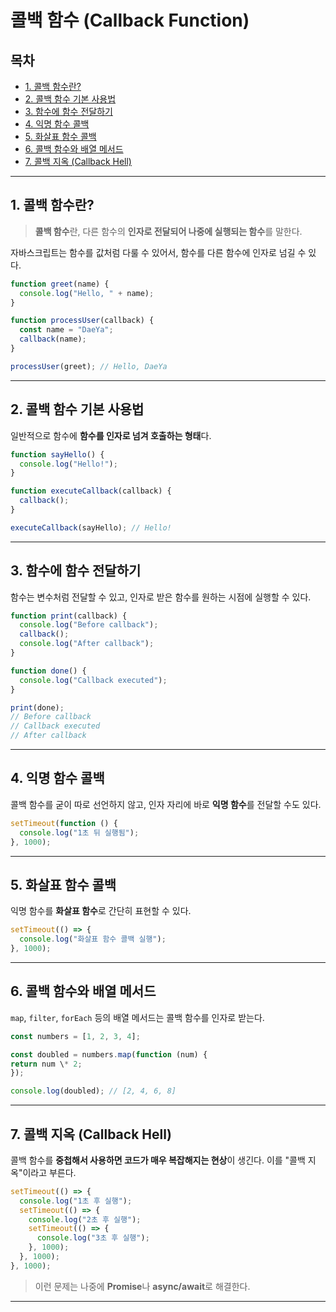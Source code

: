 # 콜백 함수 (Callback Function)

## 목차

- [1. 콜백 함수란?](#1-콜백-함수란)
- [2. 콜백 함수 기본 사용법](#2-콜백-함수-기본-사용법)
- [3. 함수에 함수 전달하기](#3-함수에-함수-전달하기)
- [4. 익명 함수 콜백](#4-익명-함수-콜백)
- [5. 화살표 함수 콜백](#5-화살표-함수-콜백)
- [6. 콜백 함수와 배열 메서드](#6-콜백-함수와-배열-메서드)
- [7. 콜백 지옥 (Callback Hell)](#7-콜백-지옥-callback-hell)

---

## 1. 콜백 함수란?

> **콜백 함수**란, 다른 함수의 **인자로 전달되어 나중에 실행되는 함수**를 말한다.

자바스크립트는 함수를 값처럼 다룰 수 있어서, 함수를 다른 함수에 인자로 넘길 수 있다.

```js
function greet(name) {
  console.log("Hello, " + name);
}

function processUser(callback) {
  const name = "DaeYa";
  callback(name);
}

processUser(greet); // Hello, DaeYa
```

---

## 2. 콜백 함수 기본 사용법

일반적으로 함수에 **함수를 인자로 넘겨 호출하는 형태**다.

```js
function sayHello() {
  console.log("Hello!");
}

function executeCallback(callback) {
  callback();
}

executeCallback(sayHello); // Hello!
```

---

## 3. 함수에 함수 전달하기

함수는 변수처럼 전달할 수 있고, 인자로 받은 함수를 원하는 시점에 실행할 수 있다.

```js
function print(callback) {
  console.log("Before callback");
  callback();
  console.log("After callback");
}

function done() {
  console.log("Callback executed");
}

print(done);
// Before callback
// Callback executed
// After callback
```

---

## 4. 익명 함수 콜백

콜백 함수를 굳이 따로 선언하지 않고, 인자 자리에 바로 **익명 함수**를 전달할 수도 있다.

```js
setTimeout(function () {
  console.log("1초 뒤 실행됨");
}, 1000);
```

---

## 5. 화살표 함수 콜백

익명 함수를 **화살표 함수**로 간단히 표현할 수 있다.

```js
setTimeout(() => {
  console.log("화살표 함수 콜백 실행");
}, 1000);
```

---

## 6. 콜백 함수와 배열 메서드

`map`, `filter`, `forEach` 등의 배열 메서드는 콜백 함수를 인자로 받는다.

```js
const numbers = [1, 2, 3, 4];

const doubled = numbers.map(function (num) {
return num \* 2;
});

console.log(doubled); // [2, 4, 6, 8]
```

---

## 7. 콜백 지옥 (Callback Hell)

콜백 함수를 **중첩해서 사용하면 코드가 매우 복잡해지는 현상**이 생긴다. 이를 "콜백 지옥"이라고 부른다.

```js
setTimeout(() => {
  console.log("1초 후 실행");
  setTimeout(() => {
    console.log("2초 후 실행");
    setTimeout(() => {
      console.log("3초 후 실행");
    }, 1000);
  }, 1000);
}, 1000);
```

> 이런 문제는 나중에 **Promise**나 **async/await**로 해결한다.

---

